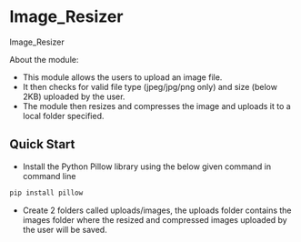 # Image_Resizer
Image_Resizer

About the module:
- This module allows the users to upload an image file.
- It then checks for valid file type (jpeg/jpg/png only) and size (below 2KB) uploaded by the user.
- The module then resizes and compresses the image and uploads it to a local folder specified.

## Quick Start

- Install the Python Pillow library using the below given command in command line

```javascript
pip install pillow
```
- Create 2 folders called uploads/images, the uploads folder contains the images folder where the resized and compressed images uploaded by the user will be saved.
